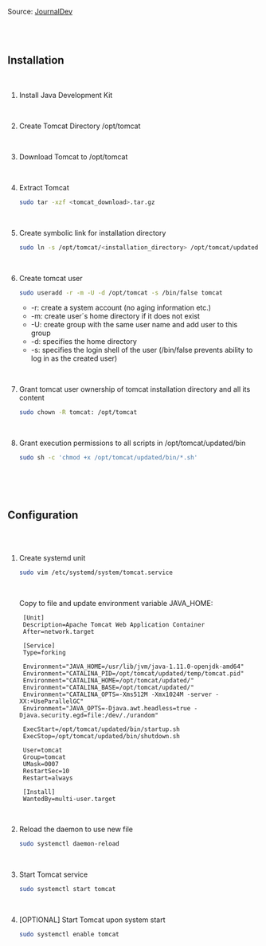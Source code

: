 Source: [JournalDev](https://www.journaldev.com/39819/install-tomcat-on-linux)

<br>
<br>

## Installation
<br>

1. Install Java Development Kit
<br>

2. Create Tomcat Directory /opt/tomcat
<br>

3. Download Tomcat to /opt/tomcat
<br>

4. Extract Tomcat
    
    ```bash
    sudo tar -xzf <tomcat_download>.tar.gz 
    ```
<br>

5. Create symbolic link for installation directory
   ```bash
   sudo ln -s /opt/tomcat/<installation_directory> /opt/tomcat/updated
   ```
<br>

6. Create tomcat user

    ```bash
    sudo useradd -r -m -U -d /opt/tomcat -s /bin/false tomcat
    ```
    - -r: create a system account (no aging information etc.)
    - -m: create user´s home directory if it does not exist
    - -U: create group with the same user name and add user to this group
    - -d: specifies the home directory
    - -s: specifies the login shell of the user (/bin/false prevents ability to log in as the created user)
  
<br>

7. Grant tomcat user ownership of tomcat installation directory and all its content
   ```bash
   sudo chown -R tomcat: /opt/tomcat
   ```
<br>

8. Grant execution permissions to all scripts in /opt/tomcat/updated/bin
   ```bash
   sudo sh -c 'chmod +x /opt/tomcat/updated/bin/*.sh'
   ```
<br>
<br>
<br>

## Configuration
<br>
<br>

1. Create systemd unit
   ```bash
   sudo vim /etc/systemd/system/tomcat.service
   ```
   <br>

   Copy to file and update environment variable JAVA_HOME:
   ```
    [Unit]
    Description=Apache Tomcat Web Application Container
    After=network.target
    
    [Service]
    Type=forking
    
    Environment="JAVA_HOME=/usr/lib/jvm/java-1.11.0-openjdk-amd64"
    Environment="CATALINA_PID=/opt/tomcat/updated/temp/tomcat.pid"
    Environment="CATALINA_HOME=/opt/tomcat/updated/"
    Environment="CATALINA_BASE=/opt/tomcat/updated/"
    Environment="CATALINA_OPTS=-Xms512M -Xmx1024M -server -XX:+UseParallelGC"
    Environment="JAVA_OPTS=-Djava.awt.headless=true -Djava.security.egd=file:/dev/./urandom"
    
    ExecStart=/opt/tomcat/updated/bin/startup.sh
    ExecStop=/opt/tomcat/updated/bin/shutdown.sh
    
    User=tomcat
    Group=tomcat
    UMask=0007
    RestartSec=10
    Restart=always
    
    [Install]
    WantedBy=multi-user.target
   ```
   <br>

2. Reload the daemon to use new file

    ```bash
    sudo systemctl daemon-reload  
    ```
    <br>

3. Start Tomcat service
   ```bash
   sudo systemctl start tomcat
   ```
   <br>

4. \[OPTIONAL\] Start Tomcat upon system start
   ```bash
   sudo systemctl enable tomcat
   ```